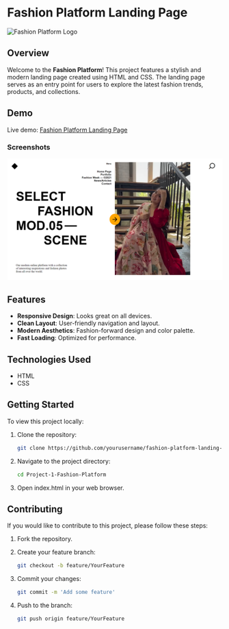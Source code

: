 # Fashion Platform Landing Page

![Fashion Platform Logo](path/to/logo.png)  <!-- Replace with your logo image path -->

## Overview

Welcome to the **Fashion Platform**! This project features a stylish and modern landing page created using HTML and CSS. The landing page serves as an entry point for users to explore the latest fashion trends, products, and collections.

## Demo

Live demo: [Fashion Platform Landing Page](https://piyush-project-1.netlify.app/)  <!-- Replace with your live link -->

### Screenshots

![Screenshot](assets/screenshot.png)  <!-- Replace with your screenshot path -->

## Features

- **Responsive Design**: Looks great on all devices.
- **Clean Layout**: User-friendly navigation and layout.
- **Modern Aesthetics**: Fashion-forward design and color palette.
- **Fast Loading**: Optimized for performance.

## Technologies Used

- HTML
- CSS

## Getting Started

To view this project locally:

1. Clone the repository:
   ```bash
   git clone https://github.com/yourusername/fashion-platform-landing-page.git

   ```
2. Navigate to the project directory:
   ```bash
   cd Project-1-Fashion-Platform
   ```
3. Open index.html in your web browser.

## Contributing
If you would like to contribute to this project, please follow these steps:

1. Fork the repository.
  
2. Create your feature branch:
   ```bash
   git checkout -b feature/YourFeature
   ```
3. Commit your changes:
   ```bash
   git commit -m 'Add some feature'
   ```
4. Push to the branch:
   ```bash
   git push origin feature/YourFeature
   ```

